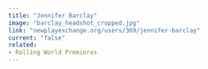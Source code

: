 ```yaml
---
title: "Jennifer Barclay"
image: "barclay_headshot_cropped.jpg"
link: "newplayexchange.org/users/369/jennifer-barclay"
current: "false"
related:
- Rolling World Premieres
---
```

